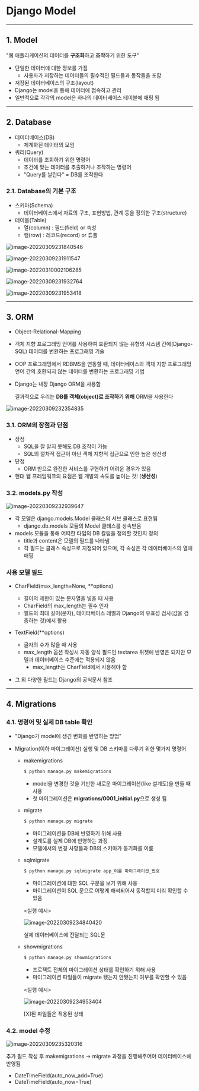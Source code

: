# Django Model

---

## 1. Model

"웹 애플리케이션의 데이터를 **구조화**하고 **조작**하기 위한 도구"

* 단일한 데이터에 대한 정보를 가짐
  * 사용자가 저장하는 데이터들의 필수적인 필드들과 동작들을 포함
* 저장된 데이터베이스의 구조(layout)
* Django는 model을 통해 데이터에 접속하고 관리
* 일반적으로 각각의 model은 하나의 데이터베이스 테이블에 매핑 됨

---

## 2. Database

* 데이터베이스(DB)
  * 체계화된 데이터의 모임
* 쿼리(Query)
  * 데이터를 조회하기 위한 명령어
  * 조건에 맞는 데이터를 추출하거나 조작하는 명령어
  * "Query를 날린다" = DB를 조작한다

### 2.1. Database의 기본 구조

* 스키마(Schema)
  * 데이터베이스에서 자료의 구조, 표현방법, 관계 등을 정의한 구조(structure)
* 테이블(Table)
  * 열(column) : 필드(field) or 속성
  * 행(row) : 레코드(record) or 튜플

![image-20220309231840546](Django2(Model).assets/image-20220309231840546-16468391627251.png)

![image-20220309231911547](Django2(Model).assets/image-20220309231911547-16468392009182.png)

![image-20220310002106285](Django2(Model).assets/image-20220310002106285.png)

![image-20220309231932764](Django2(Model).assets/image-20220309231932764-16468392059693.png)

![image-20220309231953418](Django2(Model).assets/image-20220309231953418-16468392210244.png)

---

## 3. ORM

* Object-Relational-Mapping

* 객체 지향 프로그래밍 언어를 사용하여 호환되지 않는 유형의 시스템 간에(Django-SQL) 데이터를 변환하는 프로그래밍 기술

* OOP 프로그래밍에서 RDBMS을 연동할 때, 데이터베이스와 객체 지향 프로그래밍 언어 간의 호환되지 않는 데이터를 변환하는 프로그래밍 기법

* Django는 내장 Django ORM을 사용함

  결과적으로 우리는 **DB를 객체(object)로 조작하기 위해** ORM을 사용한다

![image-20220309232354835](Django2(Model).assets/image-20220309232354835-16468392820175.png)

### 3.1. ORM의 장점과 단점

* 장점
  * SQL을 잘 알지 못해도 DB 조작이 가능
  * SQL의 절차적 접근이 아닌 객체 지향적 접근으로 인한 높은 생산성
* 단점
  * ORM 만으로 완전한 서비스를 구현하기 어려운 경우가 있음
* 현대 웹 프레임워크의 요점은 웹 개발의 속도를 높이는 것! (**생산성**)

### 3.2. models.py 작성

![image-20220309232939647](Django2(Model).assets/image-20220309232939647-16468393139306.png)

* 각 모델은 django.models.Model 클래스의 서브 클래스로 표현됨
  * django.db.models 모듈의 Model 클래스를 상속받음
* models 모듈을 통해 어떠한 타입의 DB 칼럼을 정의할 것인지 정의
  * title과 content은 모델의 필드를 나타냄
  * 각 필드는 클래스 속성으로 지정되어 있으며, 각 속성은 각 데이터베이스의 열에 매핑

### 사용 모델 필드

* CharField(max_length=None, **options)
  * 길이의 제한이 있는 문자열을 넣을 때 사용
  * CharField의 max_length는 필수 인자
  * 필드의 최대 길이(문자), 데이터베이스 레벨과 Django의 유효성 검사(값을 검증하는 것)에서 활용
* TextField(**options)
  * 글자의 수가 많을 때 사용
  * max_length 옵션 작성시 자동 양식 필드인 textarea 위젯에 반영은 되지만 모델과 데이터베이스 수준에는 적용되지 않음
    * max_length는 CharField에서 사용해야 함

* 그 외 다양한 필드는 Django의 공식문서 참조

---

## 4. Migrations

### 4.1. 명령어 및 실제 DB table 확인

* "Django가 model에 생긴 변화를 반영하는 방법"

* Migration(이하 마이그레이션) 실행 및 DB 스키마를 다루기 위한 몇가지 명령어

  * makemigrations

    ```bash
    $ python manage.py makemigrations
    ```

    * model을 변경한 것을 기반한 새로운 마이그레이션(like 설계도)을 만들 때 사용
    * 첫 마이그레이션은 **migrations/0001_initial.py**으로 생성 됨

  * migrate

    ```bash
    $ python manage.py migrate
    ```

    * 마이그레이션을 DB에 반영하기 위해 사용
    * 설계도를 실제 DB에 반영하는 과정
    * 모델에서의 변경 사항들과 DB의 스키마가 동기화를 이룸

  * sqlmigrate

    ```bash
    $ python manage.py sqlmigrate app_이름 마이그레이션_번호
    ```

    * 마이그레이션에 대한 SQL 구문을 보기 위해 사용
    * 마이그레이션이 SQL 문으로 어떻게 해석되어서 동작할지 미리 확인할 수 있음

    <실행 예시>

    ![image-20220309234840420](Django2(Model).assets/image-20220309234840420-16468393210477.png)

    실제 데이터베이스에 전달되는 SQL문

  * showmigrations

    ```bash
    $ python manage.py showmigrations
    ```

    * 프로젝트 전체의 마이그레이션 상태를 확인하기 위해 사용
    * 마이그레이션 파일들이 migrate 됐는지 안됐는지 여부를 확인할 수 있음

    <실행 예시>

    ![image-20220309234953404](Django2(Model).assets/image-20220309234953404-16468393246458.png)

    [X]된 파일들은 적용된 상태

### 4.2. model 수정

![image-20220309235320316](Django2(Model).assets/image-20220309235320316-16468393277519.png)

추가 필드 작성 후 makemigrations -> migrate 과정을 진행해주어야 데이터베이스에 반영됨

* DateTimeField(auto_now_add=True)
* DateTimeField(auto_now=True)
